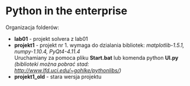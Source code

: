 # Python in the enterprise

Organizacja folderów:  
+ **lab01** - projekt solvera z lab01
+ **projekt1** - projekt nr 1. wymaga do dzialania bibliotek: *matplotlib-1.5.1, numpy-1.10.4, PyQt4-4.11.4*  
Uruchamiany za pomoca pliku **Start.bat** lub komenda python **UI.py**  
*(biblioteki można pobrać stad:   http://www.lfd.uci.edu/~gohlke/pythonlibs/)*
+ **projekt1_old** - stara wersja projektu
